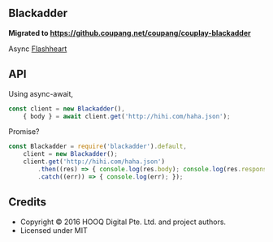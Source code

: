 ## Blackadder

**Migrated to https://github.coupang.net/coupang/couplay-blackadder**

Async [Flashheart](https://www.npmjs.com/package/flashheart)

## API

Using async-await,

```js
const client = new Blackadder(),
    { body } = await client.get('http://hihi.com/haha.json');
```

Promise?

```js
const Blackadder = require('blackadder').default,
    client = new Blackadder();
    client.get('http://hihi.com/haha.json')
        .then((res) => { console.log(res.body); console.log(res.response); })
        .catch((err)) => { console.log(err); });
```

## Credits
- Copyright © 2016 HOOQ Digital Pte. Ltd. and project authors.
- Licensed under MIT
